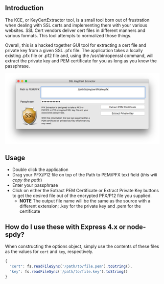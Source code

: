 ## Introduction
The KCE, or KeyCertExtractor tool, is a small tool born out of frustration when dealing with SSL certs and implementing them with your various websites. SSL Cert vendors deliver cert files in different manners and various formats. This tool attempts to normalized those things.

Overall, this is a hacked together GUI tool for extracting a cert file and private key from a given SSL .pfx file. The application takes a locally existing .pfx file or .p12 file and, using the /usr/bin/openssl command, will extract the private key and PEM certificate for you as long as you know the passphrase.

![Screenshot](https://github.com/nyteshade/KeyCertExtractor/raw/master/screenshots/running.png)


## Usage
 - Double click the application
 - Drag your PFX/P12 file on top of the Path to PEM/PFX text field (*this will copy the path*)
 - Enter your passphrase
 - Click on either the Extract PEM Certificate or Extract Private Key buttons to get the desired file out of the encrypted PFX/P12 file you supplied.
   - **NOTE** The output file name will be the same as the source with a different extension; .key for the private key and .pem for the certificate
   
 ## How do I use these with Express 4.x or node-spdy?
 When constructing the options object, simply use the contents of these files as the values for `cert` and `key`, respectively.
 
 ```js
 {
   "cert": fs.readFileSync('/path/to/file.pem').toString(),
   "key": fs.readFileSync('/path/to/file.key').toString()
 }
 ```

